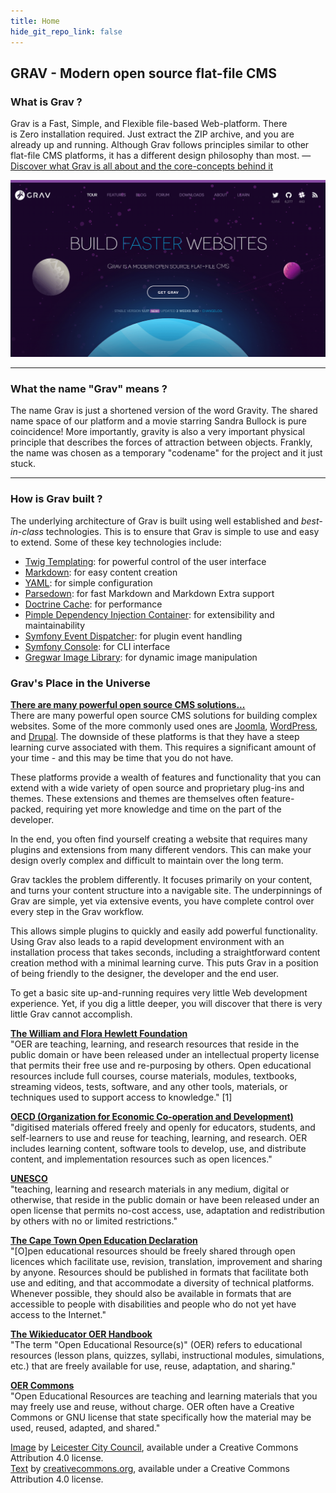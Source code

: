 ```yaml
---
title: Home
hide_git_repo_link: false
---
```


## GRAV - Modern open source flat-file CMS

### What is Grav ?

Grav is a Fast, Simple, and Flexible file-based Web-platform. There is Zero installation required. Just extract the ZIP archive, and you are already up and running. Although Grav follows principles similar to other flat-file CMS platforms, it has a different design philosophy than most.
— [Discover what Grav is all about and the core-concepts behind it](https://learn.getgrav.org/)

![](getgrav-org.png)

---

### What the name "Grav" means ?
The name Grav is just a shortened version of the word Gravity. The shared name space of our platform and a movie starring Sandra Bullock is pure coincidence! More importantly, gravity is also a very important physical principle that describes the forces of attraction between objects. Frankly, the name was chosen as a temporary "codename" for the project and it just stuck.

---

### How is Grav built ?
The underlying architecture of Grav is built using well established and _best-in-class_ technologies. This is to ensure that Grav is simple to use and easy to extend. Some of these key technologies include:

- [Twig Templating](http://twig.sensiolabs.org/): for powerful control of the user interface
- [Markdown](http://en.wikipedia.org/wiki/Markdown): for easy content creation
- [YAML](http://yaml.org/): for simple configuration
- [Parsedown](http://parsedown.org/): for fast Markdown and Markdown Extra support
- [Doctrine Cache](http://docs.doctrine-project.org/en/latest/reference/caching.html): for performance
- [Pimple Dependency Injection Container](http://pimple.sensiolabs.org/): for extensibility and maintainability
- [Symfony Event Dispatcher](http://symfony.com/doc/current/components/event_dispatcher/introduction.html): for plugin event handling
- [Symfony Console](http://symfony.com/doc/current/components/console/introduction.html): for CLI interface
- [Gregwar Image Library](https://github.com/Gregwar/Image): for dynamic image manipulation


### Grav's Place in the Universe

**[There are many powerful open source CMS solutions...](#)**  
There are many powerful open source CMS solutions for building complex websites. Some of the more commonly used ones are [Joomla](http://joomla.org/), [WordPress](http://wordpress.org/), and [Drupal](http://drupal.org/). The downside of these platforms is that they have a steep learning curve associated with them. This requires a significant amount of your time - and this may be time that you do not have.

These platforms provide a wealth of features and functionality that you can extend with a wide variety of open source and proprietary plug-ins and themes. These extensions and themes are themselves often feature-packed, requiring yet more knowledge and time on the part of the developer.

In the end, you often find yourself creating a website that requires many plugins and extensions from many different vendors. This can make your design overly complex and difficult to maintain over the long term.

Grav tackles the problem differently. It focuses primarily on your content, and turns your content structure into a navigable site. The underpinnings of Grav are simple, yet via extensive events, you have complete control over every step in the Grav workflow.

This allows simple plugins to quickly and easily add powerful functionality. Using Grav also leads to a rapid development environment with an installation process that takes seconds, including a straightforward content creation method with a minimal learning curve. This puts Grav in a position of being friendly to the designer, the developer and the end user.

To get a basic site up-and-running requires very little Web development experience. Yet, if you dig a little deeper, you will discover that there is very little Grav cannot accomplish.

**[The William and Flora Hewlett Foundation](http://www.hewlett.org/programs/education-program/open-educational-resources)**  
"OER are teaching, learning, and research resources that reside in the public domain or have been released under an intellectual property license that permits their free use and re-purposing by others. Open educational resources include full courses, course materials, modules, textbooks, streaming videos, tests, software, and any other tools, materials, or techniques used to support access to knowledge." [1]

**[OECD (Organization for Economic Co-operation and Development)](https://www.oecd.org/dataoecd/35/7/38654317.pdf)**  
"digitised materials offered freely and openly for educators, students, and self-learners to use and reuse for teaching, learning, and research. OER includes learning content, software tools to develop, use, and distribute content, and implementation resources such as open licences."

**[UNESCO](http://www.unesco.org/new/en/communication-and-information/events/calendar-of-events/events-websites/world-open-educational-resources-congress/)**  
"teaching, learning and research materials in any medium, digital or otherwise, that reside in the public domain or have been released under an open license that permits no-cost access, use, adaptation and redistribution by others with no or limited restrictions."

**[The Cape Town Open Education Declaration](http://www.capetowndeclaration.org/read-the-declaration)**  
"[O]pen educational resources should be freely shared through open licences which facilitate use, revision, translation, improvement and sharing by anyone. Resources should be published in formats that facilitate both use and editing, and that accommodate a diversity of technical platforms. Whenever possible, they should also be available in formats that are accessible to people with disabilities and people who do not yet have access to the Internet."

**[The Wikieducator OER Handbook](http://www.wikieducator.org/OER_Handbook/educator_version_one)**  
"The term "Open Educational Resource(s)" (OER) refers to educational resources (lesson plans, quizzes, syllabi, instructional modules, simulations, etc.) that are freely available for use, reuse, adaptation, and sharing."

**[OER Commons](http://www.oercommons.org/about#about-open-educational-resources)**  
"Open Educational Resources are teaching and learning materials that you may freely use and reuse, without charge. OER often have a Creative Commons or GNU license that state specifically how the material may be used, reused, adapted, and shared."

[Image](http://openscot.net/wp-content/uploads/2014/11/OER-banner.png) by [Leicester City Council](http://openscot.net/oer/leicester-city-council-and-oer-for-schools/), available under a Creative Commons Attribution 4.0 license.  
[Text](https://wiki.creativecommons.org/wiki/What_is_OER%3F) by [creativecommons.org](https://wiki.creativecommons.org), available under a Creative Commons Attribution 4.0 license.
